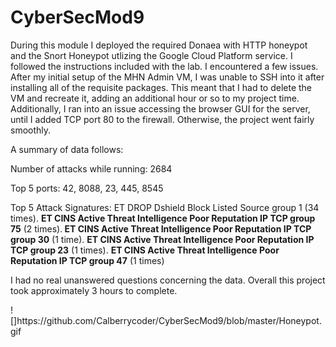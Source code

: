 # CyberSecMod9

During this module I deployed the required Donaea with HTTP honeypot and the Snort Honeypot utlizing the Google Cloud Platform service. I followed the instructions included with the lab.
I encountered a few issues. After my initial setup of the MHN Admin VM, I was unable to SSH into it after installing all of the requisite packages. This meant that I had to delete the VM and recreate it, adding an additional hour or so to my project time. Additionally, I ran into an issue accessing the browser GUI for the server, until I added TCP port 80 to the firewall. Otherwise, the project went fairly smoothly.

A summary of data follows:

Number of attacks while running: 2684

<p>Top 5 ports: 42, 8088, 23, 445, 8545</p>
<p>Top 5 Attack Signatures: ET DROP Dshield Block Listed Source group 1 (34 times). <b>ET CINS Active Threat Intelligence Poor Reputation IP TCP group 75</b> (2 times).<b> ET CINS Active Threat Intelligence Poor Reputation IP TCP group 30</b> (1 time). <b>ET CINS Active Threat Intelligence Poor Reputation IP TCP group 23</b> (1 times). <b>ET CINS Active Threat Intelligence Poor Reputation IP TCP group 47</b> (1 times)
                         
<p>I had no real unanswered questions concerning the data. Overall this project took approximately 3 hours to complete.</p>
![]https://github.com/Calberrycoder/CyberSecMod9/blob/master/Honeypot.gif
      

